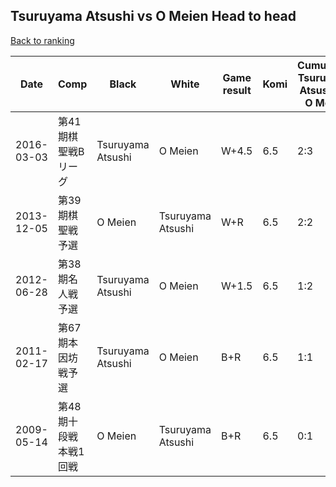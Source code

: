 ## Tsuruyama Atsushi vs O Meien Head to head

[Back to ranking](../../index.md)




| **Date** | **Comp** | **Black** | **White** | **Game result** | **Komi** | **Cumulative Tsuruyama Atsushi vs O Meien** | **Tsuruyama Atsushi streak** | **O Meien streak** | 
| --- | --- | --- | --- | --- | --- | --- | --- | --- |
| 2016-03-03 | 第41期棋聖戦Bリーグ | Tsuruyama Atsushi | O Meien | W+4.5 | 6.5 | 2:3 | 0 | 1 | 
| 2013-12-05 | 第39期棋聖戦予選 | O Meien | Tsuruyama Atsushi | W+R | 6.5 | 2:2 | 1 | 0 | 
| 2012-06-28 | 第38期名人戦予選 | Tsuruyama Atsushi | O Meien | W+1.5 | 6.5 | 1:2 | 0 | 1 | 
| 2011-02-17 | 第67期本因坊戦予選 | Tsuruyama Atsushi | O Meien | B+R | 6.5 | 1:1 | 1 | 0 | 
| 2009-05-14 | 第48期十段戦本戦1回戦 | O Meien | Tsuruyama Atsushi | B+R | 6.5 | 0:1 | 0 | 1 |




